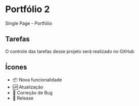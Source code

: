 # Portfólio 2

Single Page - Portfólio


## Tarefas

O controle das tarefas desse projeto será realizado no GitHub

## Ícones

- :package: Nova funcionalidade
- :up: Atualização
- :bug: Correção de Bug
- :triangular_flag_on_post: Release 
